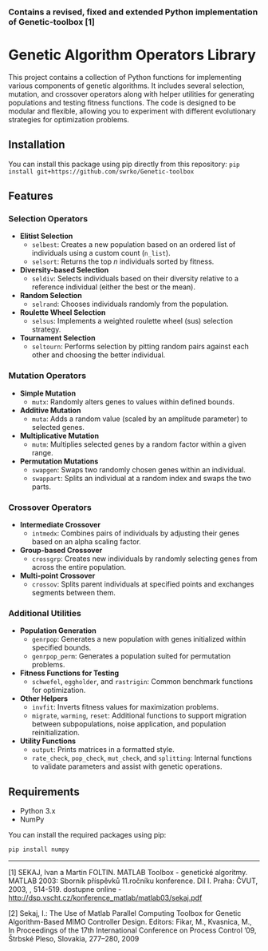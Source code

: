 ### Contains a revised, fixed and extended Python implementation of Genetic-toolbox [1]


# Genetic Algorithm Operators Library

This project contains a collection of Python functions for implementing various components of genetic algorithms. It includes several selection, mutation, and crossover operators along with helper utilities for generating populations and testing fitness functions. The code is designed to be modular and flexible, allowing you to experiment with different evolutionary strategies for optimization problems.

## Installation
You can install this package using pip directly from this repository:
`pip install git+https://github.com/swrko/Genetic-toolbox`

## Features

### Selection Operators
- **Elitist Selection**
  - `selbest`: Creates a new population based on an ordered list of individuals using a custom count (`n_list`).
  - `selsort`: Returns the top *n* individuals sorted by fitness.
- **Diversity-based Selection**
  - `seldiv`: Selects individuals based on their diversity relative to a reference individual (either the best or the mean).
- **Random Selection**
  - `selrand`: Chooses individuals randomly from the population.
- **Roulette Wheel Selection**
  - `selsus`: Implements a weighted roulette wheel (sus) selection strategy.
- **Tournament Selection**
  - `seltourn`: Performs selection by pitting random pairs against each other and choosing the better individual.

### Mutation Operators
- **Simple Mutation**
  - `mutx`: Randomly alters genes to values within defined bounds.
- **Additive Mutation**
  - `muta`: Adds a random value (scaled by an amplitude parameter) to selected genes.
- **Multiplicative Mutation**
  - `mutm`: Multiplies selected genes by a random factor within a given range.
- **Permutation Mutations**
  - `swapgen`: Swaps two randomly chosen genes within an individual.
  - `swappart`: Splits an individual at a random index and swaps the two parts.

### Crossover Operators
- **Intermediate Crossover**
  - `intmedx`: Combines pairs of individuals by adjusting their genes based on an alpha scaling factor.
- **Group-based Crossover**
  - `crossgrp`: Creates new individuals by randomly selecting genes from across the entire population.
- **Multi-point Crossover**
  - `crossov`: Splits parent individuals at specified points and exchanges segments between them.

### Additional Utilities
- **Population Generation**
  - `genrpop`: Generates a new population with genes initialized within specified bounds.
  - `genrpop_perm`: Generates a population suited for permutation problems.
- **Fitness Functions for Testing**
  - `schwefel`, `eggholder`, and `rastrigin`: Common benchmark functions for optimization.
- **Other Helpers**
  - `invfit`: Inverts fitness values for maximization problems.
  - `migrate`, `warming`, `reset`: Additional functions to support migration between subpopulations, noise application, and population reinitialization.
- **Utility Functions**
  - `output`: Prints matrices in a formatted style.
  - `rate_check`, `pop_check`, `mut_check`, and `splitting`: Internal functions to validate parameters and assist with genetic operations.

## Requirements

- Python 3.x
- NumPy

You can install the required packages using pip:

```bash
pip install numpy
```


---

[1] SEKAJ, Ivan a Martin FOLTIN. MATLAB Toolbox - genetické algoritmy. MATLAB 2003: Sborník příspěvků 11.ročníku konference. Díl I. Praha: ČVUT, 2003, , 514-519. dostupne online - http://dsp.vscht.cz/konference_matlab/matlab03/sekaj.pdf

[2] Sekaj, I.: The Use of Matlab Parallel Computing Toolbox for Genetic Algorithm-Based MIMO Controller Design. Editors: Fikar, M., Kvasnica, M., In Proceedings of the 17th International Conference on Process Control ’09, Štrbské Pleso, Slovakia, 277–280, 2009
